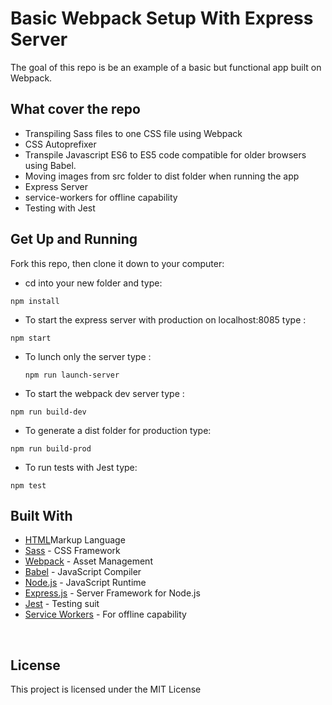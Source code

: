# Basic Webpack Setup With Express Server

The goal of this repo is be an example of a basic but functional app built on Webpack.

## What cover the repo

- Transpiling Sass files to one CSS file using Webpack
- CSS Autoprefixer
- Transpile Javascript ES6 to ES5 code compatible for older browsers using Babel.
- Moving images from src folder to dist folder when running the app
- Express Server
- service-workers for offline capability
- Testing with Jest

## Get Up and Running

Fork this repo, then clone it down to your computer:

- cd into your new folder and type:

```
npm install
```

- To start the express server with production on localhost:8085 type :

```
npm start
```

- To lunch only the server type :

  ```
  npm run launch-server
  ```

- To start the webpack dev server type :

```
npm run build-dev
```

- To generate a dist folder for production type:

```
npm run build-prod
```

- To run tests with Jest type:

```
npm test
```

## Built With

- [HTML]()Markup Language
- [Sass](https://sass-lang.com/documentation) - CSS Framework
- [Webpack](https://webpack.js.org/concepts/) - Asset Management
- [Babel](https://babeljs.io/) - JavaScript Compiler
- [Node.js](https://nodejs.org/en/) - JavaScript Runtime
- [Express.js](https://expressjs.com/) - Server Framework for Node.js
- [Jest](https://jestjs.io/) - Testing suit
- [Service Workers](https://developers.google.com/web/fundamentals/primers/service-workers) - For offline capability

​

## License

This project is licensed under the MIT License
